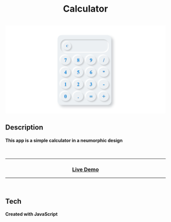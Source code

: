 <h1 align="center">Calculator</h1>

</br>

<img src="./readme_assets/1.png">

</br>

## Description

#### This app is a simple calculator in a neumorphic design

</br>

---

### <p align="center"><a  href="https://guryanov-junior.github.io/Calculator/">Live Demo</a></p>

---

</br>

## Tech

#### Created with JavaScript

</br>
